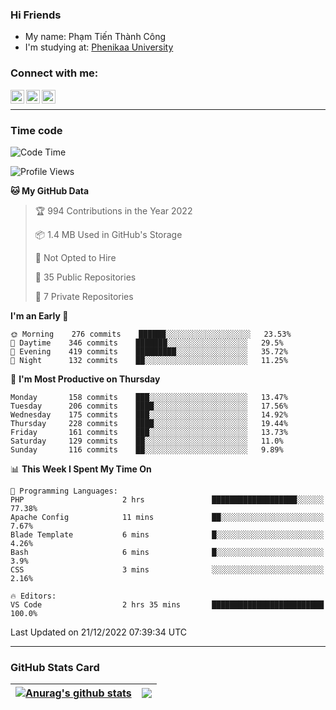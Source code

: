 ### Hi Friends

- My name: Phạm Tiến Thành Công
- I'm studying at: [Phenikaa University]


### Connect with me:
[<img align="left" alt="PhamTienThanhCong | Facebook" width="22px" src="https://upload.wikimedia.org/wikipedia/commons/thumb/1/16/Facebook-icon-1.png/640px-Facebook-icon-1.png" />][facebook]
[<img align="left" alt="PhamTienThanhCong | Zalo" width="22px" src="https://www.anphatpc.com.vn/template/anphat_2020v2/images/icon-zalo.jpg" />][zalo]
[<img align="left" alt="PhamTienThanhCong | LinkedIn" width="22px" src="https://cdn3.iconfinder.com/data/icons/inficons/512/linkedin.png" />][linkedin]

<br />

---

### Time code

<!--START_SECTION:waka-->
![Code Time](http://img.shields.io/badge/Code%20Time-807%20hrs%2016%20mins-blue)

![Profile Views](http://img.shields.io/badge/Profile%20Views-31-blue)

**🐱 My GitHub Data** 

> 🏆 994 Contributions in the Year 2022
 > 
> 📦 1.4 MB Used in GitHub's Storage 
 > 
> 🚫 Not Opted to Hire
 > 
> 📜 35 Public Repositories 
 > 
> 🔑 7 Private Repositories  
 > 
**I'm an Early 🐤** 

```text
🌞 Morning    276 commits    ██████░░░░░░░░░░░░░░░░░░░   23.53% 
🌆 Daytime    346 commits    ███████░░░░░░░░░░░░░░░░░░   29.5% 
🌃 Evening    419 commits    █████████░░░░░░░░░░░░░░░░   35.72% 
🌙 Night      132 commits    ██░░░░░░░░░░░░░░░░░░░░░░░   11.25%

```
📅 **I'm Most Productive on Thursday** 

```text
Monday       158 commits    ███░░░░░░░░░░░░░░░░░░░░░░   13.47% 
Tuesday      206 commits    ████░░░░░░░░░░░░░░░░░░░░░   17.56% 
Wednesday    175 commits    ███░░░░░░░░░░░░░░░░░░░░░░   14.92% 
Thursday     228 commits    ████░░░░░░░░░░░░░░░░░░░░░   19.44% 
Friday       161 commits    ███░░░░░░░░░░░░░░░░░░░░░░   13.73% 
Saturday     129 commits    ██░░░░░░░░░░░░░░░░░░░░░░░   11.0% 
Sunday       116 commits    ██░░░░░░░░░░░░░░░░░░░░░░░   9.89%

```


📊 **This Week I Spent My Time On** 

```text
💬 Programming Languages: 
PHP                      2 hrs               ███████████████████░░░░░░   77.38% 
Apache Config            11 mins             ██░░░░░░░░░░░░░░░░░░░░░░░   7.67% 
Blade Template           6 mins              █░░░░░░░░░░░░░░░░░░░░░░░░   4.26% 
Bash                     6 mins              █░░░░░░░░░░░░░░░░░░░░░░░░   3.9% 
CSS                      3 mins              ░░░░░░░░░░░░░░░░░░░░░░░░░   2.16%

🔥 Editors: 
VS Code                  2 hrs 35 mins       █████████████████████████   100.0%

```


 Last Updated on 21/12/2022 07:39:34 UTC
<!--END_SECTION:waka-->

---

### GitHub Stats Card

| <a href="https://github.com/phamtienthanhcong"><img align="center" src="https://github-readme-stats.vercel.app/api?username=PhamTienThanhCong&show_icons=true&include_all_commits=true&theme=buefy&hide_border=true&theme=ocean_dark" alt="Anurag's github stats" /></a> | <a href="https://github.com/phamtienthanhcong"><img align="center" src="https://github-readme-stats.vercel.app/api/top-langs/?username=PhamTienThanhCong&layout=compact&theme=buefy&hide_border=true&theme=ocean_dark" /></a> |
| ------------- | ------------- |

[Phenikaa University]: https://phenikaa-uni.edu.vn/vi
[facebook]: https://www.facebook.com/phamtienthanhcong
[linkedin]: https://linkedin.com/in/phamtienthanhcong
[zalo]: https://zalo.me/0396396332
[tiktok]: https://www.tiktok.com/@phamtienthanhcong
[web]: https://github.com/PhamTienThanhCong/web_dev
[min project]: https://github.com/PhamTienThanhCong/Project-Of-Web
[c and cpp]: https://github.com/PhamTienThanhCong/Code_C_and_Cpro
[python]: https://github.com/PhamTienThanhCong/Python_beginer
